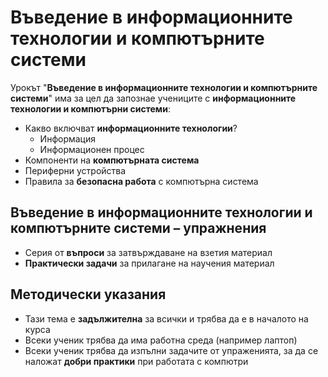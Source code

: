 # Въведение в информационните технологии и компютърните системи

Урокът "**Въведение в информационните технологии и компютърните системи**" има за цел да запознае учениците с **информационните технологии и компютърни системи**:
 - Какво включват **информационните технологии**?
   - Информация
   - Информационен процес
 - Компоненти на **компютърната система**
 - Периферни устройства
 - Правила за **безопасна работа** с компютърна система

## Въведение в информационните технологии и компютърните системи – упражнения
  - Серия от **въпроси** за затвърждаване на взетия материал
  - **Практически задачи** за прилагане на научения материал

## Методически указания
  - Тази тема е **задължителна** за всички и трябва да е в началото на курса
  - Всеки ученик трябва да има работна среда (например лаптоп)
  - Всеки ученик трябва да изпълни задачите от упраженията, за да се наложат **добри практики** при работата с компютри
